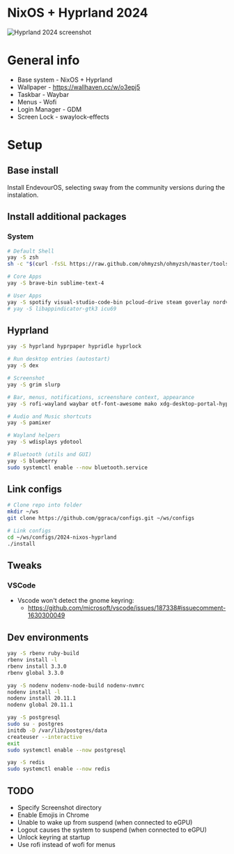 # NixOS + Hyprland 2024

![](/2024-nixos-hyprland/screenshot.png "Hyprland 2024 screenshot")

# General info

- Base system - NixOS + Hyprland
- Wallpaper - https://wallhaven.cc/w/o3epj5
- Taskbar - Waybar
- Menus - Wofi
- Login Manager - GDM
- Screen Lock - swaylock-effects

# Setup

## Base install
Install EndevourOS, selecting sway from the community versions during the instalation.


## Install additional packages
### System
```bash
# Default Shell
yay -S zsh
sh -c "$(curl -fsSL https://raw.github.com/ohmyzsh/ohmyzsh/master/tools/install.sh)"

# Core Apps
yay -S brave-bin sublime-text-4

# User Apps
yay -S spotify visual-studio-code-bin pcloud-drive steam goverlay nordvpn-bin
# yay -S libappindicator-gtk3 icu69
```

## Hyprland

```bash
yay -S hyprland hyprpaper hypridle hyprlock

# Run desktop entries (autostart)
yay -S dex

# Screenshot
yay -S grim slurp

# Bar, menus, notifications, screenshare context, appearance
yay -S rofi-wayland waybar otf-font-awesome mako xdg-desktop-portal-hyprland nwg-look htop nvtop

# Audio and Music shortcuts
yay -S pamixer

# Wayland helpers
yay -S wdisplays ydotool

# Bluetooth (utils and GUI)
yay -S blueberry
sudo systemctl enable --now bluetooth.service
```


## Link configs
```bash
# Clone repo into folder
mkdir ~/ws
git clone https://github.com/ggraca/configs.git ~/ws/configs

# Link configs
cd ~/ws/configs/2024-nixos-hyprland
./install
```

## Tweaks

### VSCode
- Vscode won't detect the gnome keyring:
	- https://github.com/microsoft/vscode/issues/187338#issuecomment-1630300049

## Dev environments
```bash
yay -S rbenv ruby-build
rbenv install -l
rbenv install 3.3.0
rbenv global 3.3.0

yay -S nodenv nodenv-node-build nodenv-nvmrc
nodenv install -l
nodenv install 20.11.1
nodenv global 20.11.1

yay -S postgresql
sudo su - postgres
initdb -D /var/lib/postgres/data
createuser --interactive
exit
sudo systemctl enable --now postgresql

yay -S redis
sudo systemctl enable --now redis
```

## TODO
- Specify Screenshot directory
- Enable Emojis in Chrome
- Unable to wake up from suspend (when connected to eGPU)
- Logout causes the system to suspend (when connected to eGPU)
- Unlock keyring at startup
- Use rofi instead of wofi for menus
